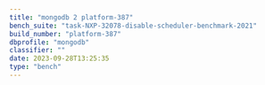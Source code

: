 ```yaml
---
title: "mongodb 2 platform-387"
bench_suite: "task-NXP-32078-disable-scheduler-benchmark-2021"
build_number: "platform-387"
dbprofile: "mongodb"
classifier: ""
date: 2023-09-28T13:25:35
type: "bench"
---
```

